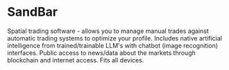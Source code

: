 # SandBar
Spatial trading software - allows you to manage manual trades against automatic trading systems to optimize your profile. Includes native artificial intelligence from trained/trainable LLM's with chatbot (image recognition) interfaces. Public access to news/data about the markets through blockchain and internet access. Fits all devices.
